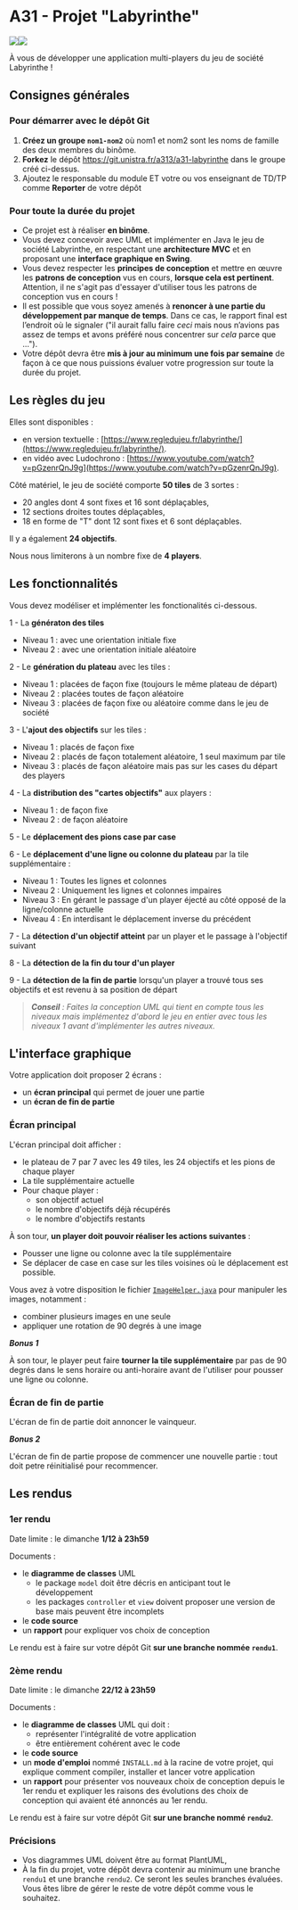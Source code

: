 A31 - Projet "Labyrinthe"
=========================

![](Img/labyrinthe.jpg)![](Img/labyrinthe2.jpg)

À vous de développer une application multi-players du jeu de société Labyrinthe !

Consignes générales
-------------------

### Pour démarrer avec le dépôt Git

1. **Créez un groupe `nom1-nom2`** où nom1 et nom2 sont les noms de famille des deux membres du binôme.
1. **Forkez** le dépôt <https://git.unistra.fr/a313/a31-labyrinthe> dans le groupe créé ci-dessus.
1. Ajoutez le responsable du module ET votre ou vos enseignant de TD/TP comme **Reporter** de votre dépôt

### Pour toute la durée du projet

- Ce projet est à réaliser **en binôme**.
- Vous devez concevoir avec UML et implémenter en Java le jeu de société Labyrinthe, en respectant une **architecture MVC** et en proposant une **interface graphique en Swing**.
- Vous devez respecter les **principes de conception** et mettre en œuvre les **patrons de conception** vus en cours, **lorsque cela est pertinent**. Attention, il ne s'agit pas d'essayer d'utiliser tous les patrons de conception vus en cours !
- Il est possible que vous soyez amenés à **renoncer à une partie du développement par manque de temps**. Dans ce cas, le rapport final est l’endroit où le signaler ("il aurait fallu faire *ceci* mais nous n’avions pas assez de temps et avons préféré nous concentrer sur *cela* parce que ...").
- Votre dépôt devra être **mis à jour au minimum une fois par semaine** de façon à ce que nous puissions évaluer votre progression sur toute la durée du projet.

Les règles du jeu
-----------------

Elles sont disponibles :

- en version textuelle : [https://www.regledujeu.fr/labyrinthe/](https://www.regledujeu.fr/labyrinthe/).
- en vidéo avec Ludochrono : [https://www.youtube.com/watch?v=pGzenrQnJ9g](https://www.youtube.com/watch?v=pGzenrQnJ9g).

Côté matériel, le jeu de société comporte **50 tiles** de 3 sortes :

- 20 angles dont 4 sont fixes et 16 sont déplaçables,
- 12 sections droites toutes déplaçables,
- 18 en forme de "T" dont 12 sont fixes et 6 sont déplaçables.

Il y a également **24 objectifs**.

Nous nous limiterons à un nombre fixe de **4 players**.

Les fonctionnalités
-------------------

Vous devez modéliser et implémenter les fonctionalités ci-dessous.

1 - La **génératon des tiles**

- Niveau 1 : avec une orientation initiale fixe
- Niveau 2 : avec une orientation initiale aléatoire

2 - Le **génération du plateau** avec les tiles :

- Niveau 1 : placées de façon fixe (toujours le même plateau de départ)
- Niveau 2 : placées toutes de façon aléatoire
- Niveau 3 : placées de façon fixe ou aléatoire comme dans le jeu de société

3 - L'**ajout des objectifs** sur les tiles :

- Niveau 1 : placés de façon fixe
- Niveau 2 : placés de façon totalement aléatoire, 1 seul maximum par tile
- Niveau 3 : placés de façon aléatoire mais pas sur les cases du départ des players

4 - La **distribution des "cartes objectifs"** aux players :

- Niveau 1 : de façon fixe
- Niveau 2 : de façon aléatoire

5 - Le **déplacement des pions case par case**

6 - Le **déplacement d'une ligne ou colonne du plateau** par la tile supplémentaire :

- Niveau 1 : Toutes les lignes et colonnes
- Niveau 2 : Uniquement les lignes et colonnes impaires
- Niveau 3 : En gérant le passage d'un player éjecté au côté opposé de la ligne/colonne actuelle
- Niveau 4 : En interdisant le déplacement inverse du précédent

7 - La **détection d'un objectif atteint** par un player et le passage à l'objectif suivant

8 - La **détection de la fin du tour d'un player**

9 - La **détection de la fin de partie** lorsqu'un player a trouvé tous ses objectifs et est revenu à sa position de départ

> ***Conseil** : Faites la conception UML qui tient en compte tous les niveaux mais implémentez d'abord le jeu en entier avec tous les niveaux 1 avant d'implémenter les autres niveaux.*

L'interface graphique
---------------------

Votre application doit proposer 2 écrans :

- un **écran principal** qui permet de jouer une partie
- un **écran de fin de partie**

### Écran principal

L'écran principal doit afficher :

- le plateau de 7 par 7 avec les 49 tiles, les 24 objectifs et les pions de chaque player
- La tile supplémentaire actuelle
- Pour chaque player :
  - son objectif actuel
  - le nombre d'objectifs déjà récupérés
  - le nombre d'objectifs restants

À son tour, **un player doit pouvoir réaliser les actions suivantes** :

- Pousser une ligne ou colonne avec la tile supplémentaire
- Se déplacer de case en case sur les tiles voisines où le déplacement est possible.

Vous avez à votre disposition le fichier [`ImageHelper.java`](src/helpers/ImageHelper.java) pour manipuler les images, notamment :

- combiner plusieurs images en une seule
- appliquer une rotation de 90 degrés à une image

***Bonus 1***

À son tour, le player peut faire **tourner la tile supplémentaire** par pas de 90 degrés dans le sens horaire ou anti-horaire avant de l'utiliser pour pousser une ligne ou colonne.

### Écran de fin de partie

L'écran de fin de partie doit annoncer le vainqueur.

***Bonus 2***

L'écran de fin de partie propose de commencer une nouvelle partie : tout doit petre réinitialisé pour recommencer.

Les rendus
----------

### 1er rendu

Date limite : le dimanche **1/12 à 23h59**

Documents :

- le **diagramme de classes** UML
  - le package `model` doit être décris en anticipant tout le développement
  - les packages `controller` et `view` doivent proposer une version de base mais peuvent être incomplets
- le **code source**
- un **rapport** pour expliquer vos choix de conception

Le rendu est à faire sur votre dépôt Git **sur une branche nommée `rendu1`**.

### 2ème rendu

Date limite : le dimanche **22/12 à 23h59**

Documents :

- le **diagramme de classes** UML qui doit :
  - représenter l'intégralité de votre application
  - être entièrement cohérent avec le code
- le **code source**
- un **mode d'emploi** nommé `INSTALL.md` à la racine de votre projet, qui explique comment compiler, installer et lancer votre application
- un **rapport** pour présenter vos nouveaux choix de conception depuis le 1er rendu et expliquer les raisons des évolutions des choix de conception qui avaient été annoncés au 1er rendu.

Le rendu est à faire sur votre dépôt Git **sur une branche nommé `rendu2`**.

### Précisions

- Vos diagrammes UML doivent être au format PlantUML,
- À la fin du projet, votre dépôt devra contenir au minimum une branche `rendu1` et une branche `rendu2`. Ce seront les seules branches évaluées. Vous êtes libre de gérer le reste de votre dépôt comme vous le souhaitez.
